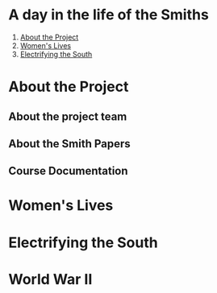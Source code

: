 # A day in the life of the Smiths

1. [About the Project](#about-the-project)
2. [Women's Lives](#women's-lives)
3. [Electrifying the South](#electrifying-the-south)

# About the Project

## About the project team
## About the Smith Papers
## Course Documentation

# Women's Lives

# Electrifying the South

# World War II